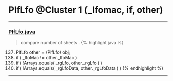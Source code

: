 # PlfLfo @Cluster 1 (_lfomac, if, other)

***

### [PlfLfo.java](https://searchcode.com/codesearch/view/97384147/)
> compare number of sheets . 
{% highlight java %}
137. PlfLfo other = (PlfLfo) obj;
138. if ( _lfoMac != other._lfoMac )
140. if ( !Arrays.equals( _rgLfo, other._rgLfo ) )
142. if ( !Arrays.equals( _rgLfoData, other._rgLfoData ) )
{% endhighlight %}

***


